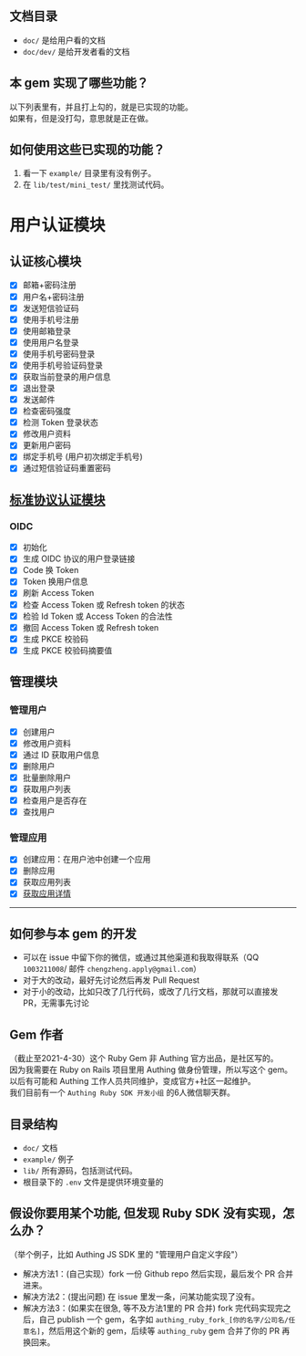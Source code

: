 ## 文档目录
* `doc/` 是给用户看的文档
* `doc/dev/` 是给开发者看的文档  

## 本 gem 实现了哪些功能？
以下列表里有，并且打上勾的，就是已实现的功能。  
如果有，但是没打勾，意思就是正在做。  

## 如何使用这些已实现的功能？
1. 看一下 `example/` 目录里有没有例子。   
2. 在 `lib/test/mini_test/` 里找测试代码。   

# 用户认证模块
## 认证核心模块
- [x] 邮箱+密码注册
- [x] 用户名+密码注册
- [x] 发送短信验证码
- [x] 使用手机号注册
- [x] 使用邮箱登录
- [x] 使用用户名登录
- [x] 使用手机号密码登录
- [x] 使用手机号验证码登录
- [x] 获取当前登录的用户信息
- [x] 退出登录
- [x] 发送邮件
- [x] 检查密码强度
- [x] 检测 Token 登录状态
- [x] 修改用户资料
- [x] 更新用户密码
- [x] 绑定手机号 (用户初次绑定手机号)
- [x] 通过短信验证码重置密码

## [标准协议认证模块](https://docs.authing.cn/v2/reference/sdk-for-node/authentication/StandardProtocol.html)
### OIDC
- [x] 初始化
- [x] 生成 OIDC 协议的用户登录链接
- [x] Code 换 Token
- [x] Token 换用户信息
- [x] 刷新 Access Token
- [x] 检查 Access Token 或 Refresh token 的状态
- [x] 检验 Id Token 或 Access Token 的合法性
- [x] 撤回 Access Token 或 Refresh token
- [x] 生成 PKCE 校验码
- [x] 生成 PKCE 校验码摘要值

## 管理模块
### 管理用户
- [x] 创建用户 
- [x] 修改用户资料
- [x] 通过 ID 获取用户信息
- [x] 删除用户
- [x] 批量删除用户
- [x] 获取用户列表
- [x] 检查用户是否存在
- [x] 查找用户

### 管理应用
- [x] 创建应用：在用户池中创建一个应用
- [x] 删除应用
- [x] 获取应用列表
- [x] [获取应用详情](https://docs.authing.cn/v2/reference/sdk-for-node/management/ApplicationManagementClient.html#%E8%8E%B7%E5%8F%96%E5%BA%94%E7%94%A8%E8%AF%A6%E6%83%85)

---

## 如何参与本 gem 的开发
* 可以在 issue 中留下你的微信，或通过其他渠道和我取得联系（QQ `1003211008`/ 邮件 `chengzheng.apply@gmail.com`）
* 对于大的改动，最好先讨论然后再发 Pull Request
* 对于小的改动，比如只改了几行代码，或改了几行文档，那就可以直接发 PR，无需事先讨论

## Gem 作者
（截止至2021-4-30）这个 Ruby Gem 非 Authing 官方出品，是社区写的。        
因为我需要在 Ruby on Rails 项目里用 Authing 做身份管理，所以写这个 gem。   
以后有可能和 Authing 工作人员共同维护，变成官方+社区一起维护。   
我们目前有一个 `Authing Ruby SDK 开发小组` 的6人微信聊天群。   

## 目录结构
* `doc/` 文档
* `example/` 例子
* `lib/` 所有源码，包括测试代码。  
* 根目录下的 `.env` 文件是提供环境变量的

## 假设你要用某个功能, 但发现 Ruby SDK 没有实现，怎么办？
（举个例子，比如 Authing JS SDK 里的 "管理用户自定义字段"）

* 解决方法1：(自己实现）fork 一份 Github repo 然后实现，最后发个 PR 合并进来。
* 解决方法2：(提出问题) 在 issue 里发一条，问某功能实现了没有。 
* 解决方法3：(如果实在很急, 等不及方法1里的 PR 合并) fork 完代码实现完之后，自己 publish 一个 gem，名字如 `authing_ruby_fork_[你的名字/公司名/任意名]`，然后用这个新的 gem，后续等 `authing_ruby` gem 合并了你的 PR 再换回来。